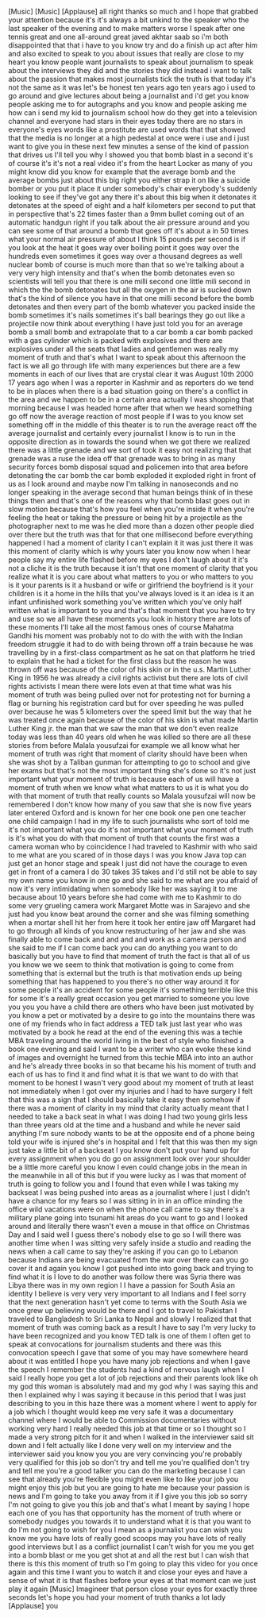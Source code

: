 
[Music]
[Music]
[Applause]
all right thanks so much and I hope that
grabbed your attention because it&#39;s it&#39;s
always a bit unkind to the speaker who
the last speaker of the evening and to
make matters worse I speak after one
tennis great and one all-around great
javed akhtar saab so i&#39;m both
disappointed that that i have to you
know try and do a finish up act after
him
and also excited to speak to you about
issues that really are close to my heart
you know people want journalists to
speak about journalism to speak about
the interviews they did and the stories
they did instead i want to talk about
the passion that makes most journalists
tick
the truth is that today it&#39;s not the
same as it was let&#39;s be honest ten years
ago ten years ago i used to go around
and give lectures about being a
journalist and i&#39;d get you know people
asking me to for autographs and you know
and people asking me how can i send my
kid to journalism school how do they get
into a television channel and everyone
had stars in their eyes today there are
no stars in everyone&#39;s eyes
words like a prostitute are used words
that that showed that the media is no
longer at a high pedestal at once were i
use and i just want to give you in these
next few minutes a sense of the kind of
passion that drives us I&#39;ll tell you why
I showed you that bomb blast in a second
it&#39;s of course it&#39;s it&#39;s not a real
video it&#39;s from the heart Locker as many
of you might know did you know for
example that the average bomb and the
average bombs just about this big right
you either strap it on like a suicide
bomber or you put it place it under
somebody&#39;s chair everybody&#39;s suddenly
looking to see if they&#39;ve got any there
it&#39;s about this big when it detonates it
detonates at the speed of eight and a
half kilometers per second to put that
in perspective that&#39;s 22 times faster
than a 9mm bullet coming out of an
automatic handgun right if you talk
about the air pressure around and you
can see some of that around a bomb that
goes off it&#39;s about a
in 50 times what your normal air
pressure of about I think 15 pounds per
second is if you look at the heat it
goes way over boiling point it goes way
over the hundreds even sometimes it goes
way over a thousand degrees as well
nuclear bomb of course is much more than
that
so we&#39;re talking about a very very high
intensity and that&#39;s when the bomb
detonates even so scientists will tell
you that there is one milli second one
little mili second in which the the bomb
detonates but all the oxygen in the air
is sucked down that&#39;s the kind of
silence you have in that one milli
second before the bomb detonates and
then every part of the bomb whatever you
packed inside the bomb sometimes it&#39;s
nails sometimes it&#39;s ball bearings they
go out like a projectile now think about
everything I have just told you for an
average bomb a small bomb and
extrapolate that to a car bomb a car
bomb packed with a gas cylinder which is
packed with explosives and there are
explosives under all the seats that
ladies and gentlemen was really my
moment of truth and that&#39;s what I want
to speak about this afternoon the fact
is we all go through life with many
experiences but there are a few moments
in each of our lives that are crystal
clear it was August 10th 2000 17 years
ago when I was a reporter in Kashmir and
as reporters do we tend to be in places
when there is a bad situation going on
there&#39;s a conflict in the area and we
happen to be in a certain area actually
I was shopping that morning because I
was headed home after that when we heard
something go off now the average
reaction of most people if I was to you
know set something off in the middle of
this theater is to run the average react
off the average journalist and certainly
every journalist I know is to run in the
opposite direction as in towards the
sound when we got there we realized
there was a little grenade and we sort
of took it easy not realizing that that
grenade was a ruse the idea off that
grenade was to bring in as many security
forces bomb disposal squad and policemen
into that area before detonating the car
bomb the car bomb exploded it exploded
right in front of us as I look around
and maybe now I&#39;m talking in nanoseconds
and no longer speaking in the average
second that human beings think of in
these things then and that&#39;s one of the
reasons why that bomb blast goes out in
slow motion because that&#39;s how you feel
when you&#39;re inside it when you&#39;re
feeling the heat or taking the pressure
or being hit by a projectile as the
photographer next to me was he died more
than a dozen other people died over
there but the truth was that for that
one millisecond before everything
happened I had a moment of clarity I
can&#39;t explain it it was just there it
was this moment of clarity which is why
yours later you know now when I hear
people say my entire life flashed before
my eyes I don&#39;t laugh about it it&#39;s not
a cliche it is the truth because it
isn&#39;t that one moment of clarity that
you realize what it is you care about
what matters to you or who matters to
you is it your parents
is it a husband or wife or girlfriend
the boyfriend is it your children is it
a home in the hills that you&#39;ve always
loved is it an idea is it an infant
unfinished work something you&#39;ve written
which you&#39;ve only half written what is
important to you and that&#39;s that moment
that you have to try and use so we all
have these moments you look in history
there are lots of these moments I&#39;ll
take all the most famous ones of course
Mahatma Gandhi his moment was probably
not
to do with the with with the Indian
freedom struggle it had to do with being
thrown off a train because he was
travelling by in a first-class
compartment as he sat on that platform
he tried to explain that he had a ticket
for the first class but the reason he
was thrown off was because of the color
of his skin or in the u.s. Martin Luther
King in 1956 he was already a civil
rights activist but there are lots of
civil rights activists I mean there were
lots even at that time what was his
moment of truth was being pulled over
not for protesting not for burning a
flag or burning his registration card
but for over speeding he was pulled over
because he was 5 kilometers over the
speed limit but the way that he was
treated once again because of the color
of his skin is what made Martin Luther
King jr. the man that we saw the man
that we don&#39;t even realize today was
less than 40 years old when he was
killed so there are all these stories
from before Malala yousufzai for example
we all know what her moment of truth was
right that moment of clarity should have
been when she was shot by a Taliban
gunman for attempting to go to school
and give her exams but that&#39;s not the
most important thing she&#39;s done so it&#39;s
not just important what your moment of
truth is because each of us will have a
moment of truth when we know what what
matters to us it is what you do with
that moment of truth that really counts
so Malala yousufzai will now be
remembered I don&#39;t know how many of you
saw that she is now five years later
entered Oxford and is known for her one
book one pen one teacher one child
campaign I had in my life to such
journalists who sort of told me it&#39;s not
important what you do it&#39;s not important
what your moment of truth is it&#39;s what
you do with that moment of truth that
counts
the first was a camera woman who by
coincidence I had traveled to Kashmir
with who said to me what are you scared
of in those days I was
you know Java top can just get an honor
stage and speak I just did not have the
courage to even get in front of a camera
I do 30 takes 35 takes and I&#39;d still not
be able to say my own name you know in
one go and she said to me what are you
afraid of now it&#39;s very intimidating
when somebody like her was saying it to
me because about 10 years before she had
come with me to Kashmir to do some very
grueling camera work
Margaret Motte was in Sarajevo and she
just had you know beat around the corner
and she was filming something when a
mortar shell hit her from here it took
her entire jaw off Margaret had to go
through all kinds of you know
restructuring of her jaw and she was
finally able to come back and and and
and work as a camera person and she said
to me if I can come back you can do
anything you want to do basically but
you have to find that moment of truth
the fact is that all of us you know we
we seem to think that motivation is
going to come from something that is
external but the truth is that
motivation ends up being something that
has happened to you there&#39;s no other way
around it for some people it&#39;s an
accident for some people it&#39;s something
terrible like this for some it&#39;s a
really great occasion you get married to
someone you love you you you have a
child there are others who have been
just motivated by you know a pet or
motivated by a desire to go into the
mountains there was one of my friends
who in fact address a TED talk just last
year who was motivated by a book he read
at the end of the evening this was a
techie MBA traveling around the world
living in the best of style who finished
a book one evening and said I want to be
a writer who can evoke these kind of
images and overnight he turned from this
techie MBA into into an author and he&#39;s
already
three books in so that became his his
moment of truth and each of us has to
find it and find what it is that we want
to do with that moment to be honest I
wasn&#39;t very good about my moment of
truth at least not immediately when I
got over my injuries and I had to have
surgery I felt that this was a sign that
I should basically take it easy then
somehow if there was a moment of clarity
in my mind that clarity actually meant
that I needed to take a back seat in
what I was doing I had two young girls
less than three years old at the time
and a husband and while he never said
anything I&#39;m sure nobody wants to be at
the opposite end of a phone being told
your wife is injured she&#39;s in hospital
and I felt that this was then my sign
just take a little bit of a backseat I
you know don&#39;t put your hand up for
every assignment when you do go on
assignment look over your shoulder be a
little more careful you know I even
could change jobs in the mean in the
meanwhile in all of this but if you were
lucky as I was that moment of truth is
going to follow you and I found that
even while I was taking my backseat I
was being pushed into areas as a
journalist where I just I didn&#39;t have a
chance for my fears so I was sitting in
in in an office minding the office wild
vacations were on when the phone call
came to say there&#39;s a military plane
going into tsunami hit areas do you want
to go and I looked around and literally
there wasn&#39;t even a mouse in that office
on Christmas Day and I said well I guess
there&#39;s nobody else to go so I will
there was another time when I was
sitting very safely inside a studio and
reading the news when a call came to say
they&#39;re asking if you can go to Lebanon
because Indians are being evacuated from
the war over there can you go cover it
and again you know I got pushed into
into going back and trying to find what
it is I love to do another was follow
there was Syria there was Libya there
was in my own region I I have a passion
for South Asia an identity I believe is
very very very important to all Indians
and I feel sorry that the next
generation hasn&#39;t yet come to terms with
the South Asia we once grew up believing
would be there and I got to travel to
Pakistan I traveled to Bangladesh to Sri
Lanka to Nepal and slowly I realized
that that moment of truth was coming
back as a result I have to say I&#39;m very
lucky to have been recognized and you
know TED talk is one of them I often get
to speak at convocations for journalism
students and there was this convocation
speech I gave that some of you may have
somewhere heard about it was entitled I
hope you have many job rejections and
when I gave the speech I remember the
students had a kind of nervous laugh
when I said I really hope you get a lot
of job rejections and their parents look
like oh my god this woman is absolutely
mad and my god why I was saying this and
then I explained why I was saying it
because in this period that I was just
describing to you in this haze there was
a moment where I went to apply for a job
which I thought would keep me very safe
it was a documentary channel where I
would be able to Commission
documentaries without working very hard
I really needed this job at that time or
so I thought so I made a very strong
pitch for it and when I walked in the
interviewer said sit down and I felt
actually like I done very well on my
interview and the interviewer said you
know you you are very convincing you&#39;re
probably very qualified for this job so
don&#39;t try and tell me you&#39;re qualified
don&#39;t try and tell me you&#39;re a good
talker you can do the marketing because
I can see that already
you&#39;re flexible you might even like to
like your job you might enjoy this job
but you are going to hate me because
your passion is news and I&#39;m going to
take you away from it if I give you this
job so sorry I&#39;m not going to give you
this job and that&#39;s what I meant by
saying I hope each one of you has that
opportunity has the moment of truth
where or somebody nudges you towards it
to understand what it is that you want
to do I&#39;m not going to wish for you I
mean as a journalist you can wish you
know me you have lots of really good
scoops may you have lots of really good
interviews but I as a conflict
journalist I can&#39;t wish for you me you
get into a bomb blast or me you get shot
at and all the rest but I can wish that
there is this this moment of truth so
I&#39;m going to play this video for you
once again and this time I want you to
watch it and close your eyes and have a
sense of what it is that flashes before
your eyes
at that moment can we just play it again
[Music]
Imagineer that person close your eyes
for exactly three seconds let&#39;s hope you
had your moment of truth thanks a lot
lady
[Applause]
you
